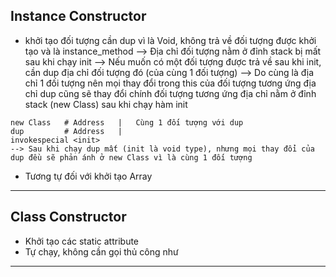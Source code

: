 ## Instance Constructor <init>
- <init> khởi tạo đối tượng cần dup vì <init> là Void, không trả về đối tượng được khởi tạo và là instance_method
--> Địa chỉ đối tượng nằm ở đỉnh stack bị mất sau khi chạy init 
--> Nếu muốn có một đối tượng được trả về sau khi init, cần dup địa chỉ đối tượng đó (của cùng 1 đối tượng)
--> Do cùng là địa chỉ 1 đối tượng nên mọi thay đổi trong this của đối tượng tương ứng địa chỉ dup cũng sẽ thay đổi  chính đối tượng tương ứng địa chỉ nằm ở đỉnh stack (new Class) sau khi chạy hàm init
```
new Class   # Address   |   Cùng 1 đối tượng với dup
dup         # Address   |
invokespecial <init>
--> Sau khi chạy dup mất (init là void type), nhưng mọi thay đổi của dup đều sẽ phản ánh ở new Class vì là cùng 1 đối tượng
```
- Tương tự đối với khởi tạo Array 
----------------------------------------------------------------------------------------------------------------------------
## Class Constructor <clinit>
- Khởi tạo các static attribute
- Tự chạy, không cần gọi thủ công như <init>
----------------------------------------------------------------------------------------------------------------------------

